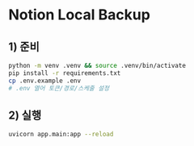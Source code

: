 # Notion Local Backup

## 1) 준비
```bash
python -m venv .venv && source .venv/bin/activate
pip install -r requirements.txt
cp .env.example .env
# .env 열어 토큰/경로/스케줄 설정
```

## 2) 실행
```bash
uvicorn app.main:app --reload
```
